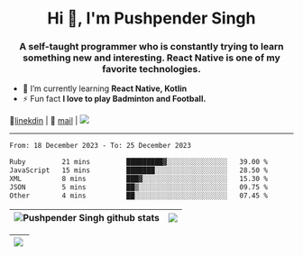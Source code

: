<h1 align="center">Hi 👋, I'm Pushpender Singh</h1>
<h3 align="center">A self-taught programmer who is constantly trying to learn something new and interesting. React Native is one of my favorite technologies.</h3>

- 🌱 I’m currently learning **React Native, Kotlin**
- ⚡ Fun fact **I love to play Badminton and Football.**

👔[linekdin](https://www.linkedin.com/in/pushpender-singh-240061202/) | 📧 [mail](mailto:pushpendersingh694@gmail.com) | ![](https://komarev.com/ghpvc/?username=pushpender-singh-ap&color=blue)


---

<!--START_SECTION:waka-->

```txt
From: 18 December 2023 - To: 25 December 2023

Ruby         21 mins         █████████▓░░░░░░░░░░░░░░░   39.00 %
JavaScript   15 mins         ███████░░░░░░░░░░░░░░░░░░   28.50 %
XML          8 mins          ███▓░░░░░░░░░░░░░░░░░░░░░   15.30 %
JSON         5 mins          ██▒░░░░░░░░░░░░░░░░░░░░░░   09.75 %
Other        4 mins          ██░░░░░░░░░░░░░░░░░░░░░░░   07.45 %
```

<!--END_SECTION:waka-->

| <a><img align="center" src="https://github-readme-stats-iota-ecru-15.vercel.app/api?username=pushpender-singh-ap&show_icons=true&include_all_commits=true&theme=buefy&hide_border=true" alt="Pushpender Singh github stats" /></a> | <a><img align="center" src="https://github-readme-stats-iota-ecru-15.vercel.app/api/top-langs/?username=pushpender-singh-ap&layout=compact&theme=buefy&hide_border=true" /></a> |
| ------------- | ------------- |

| <a> <img align="left" src="https://github-readme-streak-stats.herokuapp.com/?user=pushpender-singh-ap" /></br> </a> |
| ------------- |

